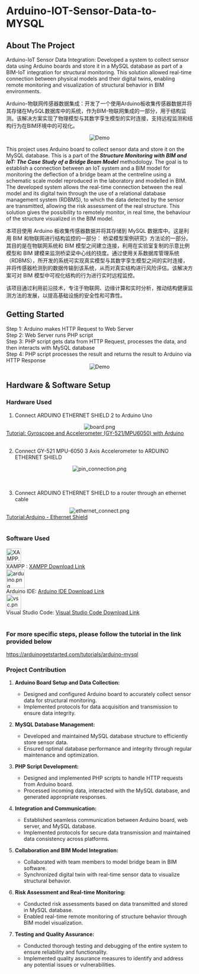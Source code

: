 # Arduino-IOT-Sensor-Data-to-MYSQL
## About The Project

Arduino-IoT Sensor Data Integration: Developed a system to collect sensor data using Arduino boards and store it in a MySQL database as part of a BIM-IoT integration for structural monitoring. This solution allowed real-time connection between physical models and their digital twins, enabling remote monitoring and visualization of structural behavior in BIM environments.

Arduino-物联网传感器数据集成：开发了一个使用Arduino板收集传感器数据并将其存储在MySQL数据库中的系统，作为BIM-物联网集成的一部分，用于结构监测。该解决方案实现了物理模型与其数字孪生模型的实时连接，支持远程监测和结构行为在BIM环境中的可视化。

<div align="center">
  <img alt="Demo" src="./iot_img/BIM.png" />
</div>

This project uses Arduino board to collect sensor data and store it on the MySQL database. This is a part of the <i><b>Structure Monitoring with BIM and IoT: The Case Study of a Bridge Beam Model</b></i> methodology. The goal is to establish a connection between an IoT system and a BIM model for monitoring the deflection of a bridge beam at the centreline using a schematic scale model reproduced in the laboratory and modelled in BIM. The developed system allows the real-time connection between the real model and its digital twin through the use of a relational database management system (RDBMS), to which the data detected by the sensor are transmitted, allowing the risk assessment of the real structure. This solution gives the possibility to remotely monitor, in real time, the behaviour of the structure visualized in the BIM model. 

本项目使用 Arduino 板收集传感器数据并将其存储到 MySQL 数据库中。这是利用 BIM 和物联网进行结构监控的一部分： 桥梁模型案例研究》方法论的一部分。其目的是在物联网系统和 BIM 模型之间建立连接，利用在实验室复制的示意比例模型和 BIM 建模来监测桥梁梁中心线的挠度。通过使用关系数据库管理系统（RDBMS），所开发的系统可实现真实模型与其数字孪生模型之间的实时连接，并将传感器检测到的数据传输到该系统，从而对真实结构进行风险评估。该解决方案可对 BIM 模型中可视化结构的行为进行实时远程监控。

该项目通过利用前沿技术，专注于物联网、边缘计算和实时分析，推动结构健康监测方法的发展，以提高基础设施的安全性和可靠性。

## Getting Started

<div>
  Step 1: Arduino makes HTTP Request to Web Server
</div>
<div>
  Step 2: Web Server runs PHP script
</div>
<div>
  Step 3: PHP script gets data from HTTP Request, processes the data, and then interacts with MySQL database
</div>
<div>
  Step 4: PHP script processes the result and returns the result to Arduino via HTTP Response
</div>

<div align="center">
  <img alt="Demo" src="./iot_img/blueprint.png" />
</div>

## Hardware & Software Setup


### Hardware Used
1. Connect ARDUINO ETHERNET SHIELD 2 to Arduino Uno 

<div align="center">
  <img alt="board.png" src="./iot_img/board.png" />
</div>
<a href="/https://www.youtube.com/watch?v=wTfSfhjhAU0" target="_blank">Tutorial: Gyroscope and Accelerometer (GY-521/MPU6050) with Arduino</a>
<br>
<br>

2.	Connect GY-521 MPU-6050 3 Axis Accelerometer to ARDUINO ETHERNET SHIELD  

<div align="center">
  <img alt="pin_connection.png" src="./iot_img/pin_connection.png" />
</div>
<br>
<br>

3.	Connect ARDUINO ETHERNET SHIELD to a router through an ethernet cable 

<div align="center">
  <img alt="ethernet_connect.png" src="./iot_img/ethernet_connect.png" />
</div>
<a href="/https://arduinogetstarted.com/tutorials/arduino-ethernet-shield-2" target="_blank">Tutorial:Arduino - Ethernet Shield</a>
<br>
<br>

### Software Used
<div><img style="width:40px" alt="XAMPP.webp" src="./iot_img/XAMPP.webp" /></div>XAMPP : <a href="https://www.apachefriends.org/download.html" target="_blank">XAMPP Download Link</a><br>
<div><img style="width:50px" alt="arduino.png" src="./iot_img/arduino.png" /></div>Arduino IDE: <a href="https://www.arduino.cc/en/software" target="_blank">Arduino IDE Download Link</a><br>
<div><img style="width:40px" alt="vsc.png" src="./iot_img/vsc.png" /></div>Visual Studio Code: <a href="https://code.visualstudio.com/download" target="_blank">Visual Studio Code Download Link</a>
<br>
<br>

### For more specific steps, please follow the tutorial in the link provided below 
https://arduinogetstarted.com/tutorials/arduino-mysql 

### Project Contribution

1. **Arduino Board Setup and Data Collection:** 
   - Designed and configured Arduino board to accurately collect sensor data for structural monitoring.
   - Implemented protocols for data acquisition and transmission to ensure data integrity.

2. **MySQL Database Management:**
   - Developed and maintained MySQL database structure to efficiently store sensor data.
   - Ensured optimal database performance and integrity through regular maintenance and optimization.

3. **PHP Script Development:**
   - Designed and implemented PHP scripts to handle HTTP requests from Arduino board.
   - Processed incoming data, interacted with the MySQL database, and generated appropriate responses.

4. **Integration and Communication:**
   - Established seamless communication between Arduino board, web server, and MySQL database.
   - Implemented protocols for secure data transmission and maintained data consistency across platforms.

5. **Collaboration and BIM Model Integration:**
   - Collaborated with team members to model bridge beam in BIM software.
   - Synchronized digital twin with real-time sensor data to visualize structural behavior.

6. **Risk Assessment and Real-time Monitoring:**
   - Conducted risk assessments based on data transmitted and stored in MySQL database.
   - Enabled real-time remote monitoring of structure behavior through BIM model visualization.

7. **Testing and Quality Assurance:**
   - Conducted thorough testing and debugging of the entire system to ensure reliability and functionality.
   - Implemented quality assurance measures to identify and address any potential issues or vulnerabilities.

